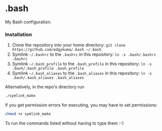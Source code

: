 # .bash
My Bash configuration.

### Installation
1. Clone the repository into your home directory: `git clone https://github.com/edgykuma/.bash ~/.bash`
2. Symlink `~/.bashrc` to the `.bashrc` in this repository:
   `ln -s .bash/.bashrc .bashrc`
3. Symlink `~/.bash_profile` to the `.bash_profile` in this repository:
   `ln -s .bash/.bash_profile .bash_profile`
4. Symlink `~/.bash_aliases` to the `.bash_aliases` in this repository:
   `ln -s .bash/.bash_aliases .bash_aliases`

Alternatively, in the repo's directory run
```bash
./symlink_make
```
If you get permission errors for executing, you may have to set permissions:
```bash
chmod +x symlink_make
```
To run the commands listed without having to type them :-)
